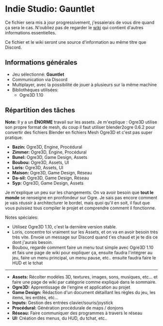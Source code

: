 # Indie Studio: Gauntlet

Ce fichier sera mis à jour progressivement, j'essaierais de vous dire quand ça sera le cas. N'oubliez pas de regarder le [wiki](http://git.gnidmoo.tk/gnidmoo/cpp_indie_studio/wiki) qui contient d'autres informations essentielles.

Ce fichier et le wiki seront une source d'information au même titre que Discord.

## Informations générales

- Jeu sélectionné: **Gauntlet**
- Communication via Discord
- Multiplayer, avec la possibilité de jouer à plusieurs sur la même machine
- Bibliothèques utilisées:
  - Ogre3D 1.10

## Répartition des tâches

**Note:** Il y a un **ÉNORME** travail sur les assets. Je m'explique : Ogre3D utilise son propre format de mesh, du coup il faut utiliser blender2ogre 0.6.2 pour convertir des fichiers Blender en fichiers Mesh Ogre3D et c'est pas super pratique.

- **Bazin:** Ogre3D, Engine, Procédural
- **Zimmer:** Ogre3D, Engine, Procédural
- **Bunel:** Ogre3D, Game Design, Assets
- **Boubou:** Ogre3D, Assets, UI
- **Loris:** Ogre3D, Assets, UI
- **Maison:** Ogre3D, Game Design, Réseau
- **Da-sil:** Ogre3D, Game Design, Réseau
- **Syp:** Ogre3D, Game Design, Assets

Je m'explique un peu sur les changements. On va avoir besoin que **tout le monde** se renseigne en pronfondeur sur Ogre. Je sais pas encore comment je vais réussir à architecturer le bordel, mais quoi qu'il en soit, il faut que vous puissiez tous compiler le projet et comprendre comment il fonctionne.

Notes spéciales:
- Utilisez Ogre3D 1.10, c'est la dernière version stable.
- Loris, concentre toi vraiment sur les Assets, et on va en avoir besoin très très vite. Envoie un message sur Discord quand t'es chaud et je te dis ce dont j'aurais besoin.
- Boubou, regarde comment faire un menu tout simple avec Ogre3D 1.10 et fais une page de wiki pour expliquer ça, ensuite faudra l'intégrer au jeu, faire un menu principal, un menu pause, etc.. ensuite faudra faire le HUD et le tchat

***

- **Assets:** Récolter modèles 3D, textures, images, sons, musiques, etc... et faire une page de wiki par catégorie comme expliqué dans le sommaire.
- **Ogre3D:** Apprentissage de l'engine et application au projet
- **Game Design:** Rédaction d'un document détaillant les règles du jeu, les items, les entités, etc...
- **Inputs:** Gestion des entrées clavier/souris/joystick
- **Procédural:** Génération procédurale de maps / donjons
- **Réseau:** Faire communiquer des programmes à travers le réseau
- **UI:** Création des menus, du HUD, du tchat, etc..

